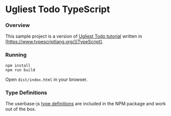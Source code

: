 # Ugliest Todo TypeScript

### Overview

This sample project is a version of [Ugliest Todo tutorial](../ugliest-todo) written in [https://www.typescriptlang.org/](TypeScript).


### Running

```
npm install
npm run build
```

Open `dist/index.html` in your browser.


### Type Definitions

The userbase-js [type definitions](https://github.com/encrypted-dev/userbase/blob/master/src/userbase-js/types/index.d.ts) are included in the NPM package and work out of the box.
